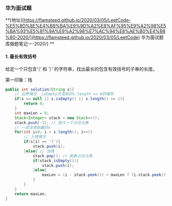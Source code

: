 ### 华为面试题

**[地址](https://flamsteed.github.io/2020/03/05/LeetCode-%E5%8D%8E%E4%B8%BA%E9%9D%A2%E8%AF%95%E9%A2%98%E5%BA%93%E5%81%9A%E9%A2%98%E7%AC%94%E8%AE%B0%E4%B8%80-2020/](https://flamsteed.github.io/2020/03/05/LeetCode) 华为面试题库做题笔记一-2020/) **

#### 1. 最长有效括号

给定一个只包含‘（’ 和 ‘）’ 的字符串，找出最长的包含有效括号的子串的长度。

第一印象：栈

```java
public int solution(String s){
    // 边界情况  isEmpty方法知识s.length == 0的缩写
    if(s == null || s.isEmpty() || s.length() == 1){
        return 0;
    }
    int maxLen = 0;
    Stack<Integer> stack = new Stack<>();
    stack.push(-1); // 放入一个占位元素
    // 一定会用到遍历s
    for(int i=0; i < s.length(); i++){
        // 入栈情况
        if(s[i] == '('){
            stack.push(i);
        }else{ // 出栈
            stack.pop(); // 刷新占位元素
            if(stack.isEmpty()){
                stack.push(i);
            }else{
                maxLen = (i - stack.peek()) > maxLen ? (i-stack.peek()):maxLen;
            }
        }
    }
    return maxLen;
}
```

